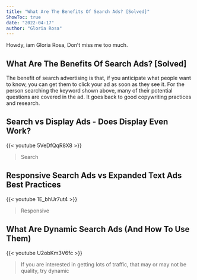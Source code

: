```yaml
---
title: "What Are The Benefits Of Search Ads? [Solved]"
ShowToc: true 
date: "2022-04-17"
author: "Gloria Rosa" 
---
```


Howdy, iam Gloria Rosa, Don’t miss me too much.
## What Are The Benefits Of Search Ads? [Solved]
 The benefit of search advertising is that, if you anticipate what people want to know, you can get them to click your ad as soon as they see it. For the person searching the keyword shown above, many of their potential questions are covered in the ad. It goes back to good copywriting practices and research.

## Search vs Display Ads - Does Display Even Work?
{{< youtube 5VeDfQqR8X8 >}}
>Search

## Responsive Search Ads vs Expanded Text Ads Best Practices
{{< youtube 1E_bhUr7ut4 >}}
>Responsive 

## What Are Dynamic Search Ads (And How To Use Them)
{{< youtube U2obKm3V6fc >}}
>If you are interested in getting lots of traffic, that may or may not be quality, try dynamic 

